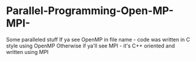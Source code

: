 # Parallel-Programming-Open-MP-MPI-
Some paralleled stuff
If ya see OpenMP in file name - code was written in C style using OpenMP
Otherwise if ya'll see MPI - it's C++ oriented and written using MPI
